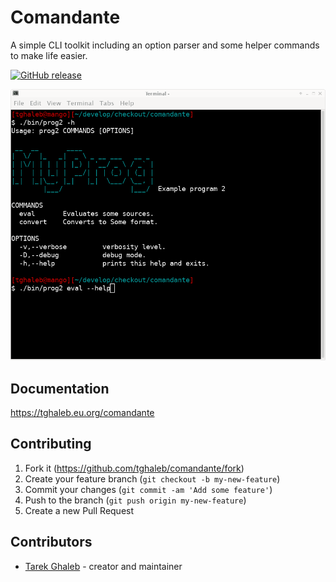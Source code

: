 # Comandante

A simple CLI toolkit including an option parser and some helper
commands to make life easier.

[![GitHub release](https://img.shields.io/github/release/tghaleb/comandante.svg)](https://github.com/tghaleb/comandante/releases)

![Screen Shot](images/image.png)

## Documentation

<https://tghaleb.eu.org/comandante>

## Contributing

1. Fork it (<https://github.com/tghaleb/comandante/fork>)
2. Create your feature branch (`git checkout -b my-new-feature`)
3. Commit your changes (`git commit -am 'Add some feature'`)
4. Push to the branch (`git push origin my-new-feature`)
5. Create a new Pull Request

## Contributors

- [Tarek Ghaleb](https://github.com/tghaleb) - creator and maintainer

